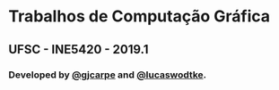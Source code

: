# Trabalhos de Computação Gráfica

## UFSC - INE5420 - 2019.1

### Developed by [@gjcarpe](https://github.com/gjcarpe) and [@lucaswodtke](https://github.com/lucaswodtke).
